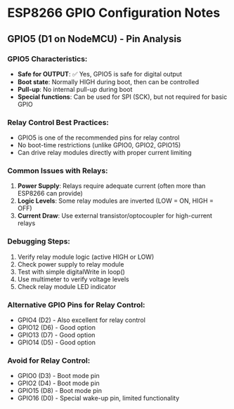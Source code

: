 # ESP8266 GPIO Configuration Notes

## GPIO5 (D1 on NodeMCU) - Pin Analysis

### GPIO5 Characteristics:
- **Safe for OUTPUT**: ✅ Yes, GPIO5 is safe for digital output
- **Boot state**: Normally HIGH during boot, then can be controlled
- **Pull-up**: No internal pull-up during boot
- **Special functions**: Can be used for SPI (SCK), but not required for basic GPIO

### Relay Control Best Practices:
- GPIO5 is one of the recommended pins for relay control
- No boot-time restrictions (unlike GPIO0, GPIO2, GPIO15)
- Can drive relay modules directly with proper current limiting

### Common Issues with Relays:
1. **Power Supply**: Relays require adequate current (often more than ESP8266 can provide)
2. **Logic Levels**: Some relay modules are inverted (LOW = ON, HIGH = OFF)
3. **Current Draw**: Use external transistor/optocoupler for high-current relays

### Debugging Steps:
1. Verify relay module logic (active HIGH or LOW)
2. Check power supply to relay module
3. Test with simple digitalWrite in loop()
4. Use multimeter to verify voltage levels
5. Check relay module LED indicator

### Alternative GPIO Pins for Relay Control:
- GPIO4 (D2) - Also excellent for relay control
- GPIO12 (D6) - Good option
- GPIO13 (D7) - Good option
- GPIO14 (D5) - Good option

### Avoid for Relay Control:
- GPIO0 (D3) - Boot mode pin
- GPIO2 (D4) - Boot mode pin  
- GPIO15 (D8) - Boot mode pin
- GPIO16 (D0) - Special wake-up pin, limited functionality
